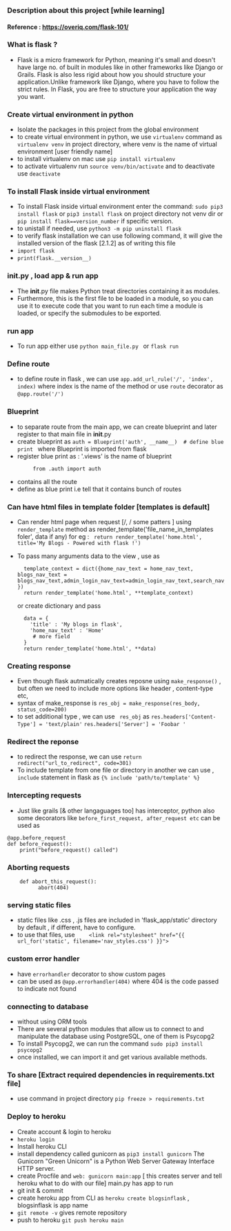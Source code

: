 ### Description about this project [while learning]

#### Reference : https://overiq.com/flask-101/

### What is flask ? 
 - Flask is a micro framework for Python, meaning it's small and doesn't have large no. of built in modules like in other frameworks like Django or Grails. Flask is also less rigid about how you should structure your application.Unlike framework like Django, where you have to follow the strict rules. In Flask, you are free to structure your application the way you want.

### Create virtual environment in python 
- Isolate the packages in this project from the global environment
- to create virtual environment in python, we use ```virtualenv``` command as ```virtualenv venv``` in project directory, where venv is the name of virtual environment [user friendly name]
- to install virtualenv on mac use ```pip install virtualenv```
- to activate virtualenv run  ```source venv/bin/activate``` and to deactivate use ```deactivate```

### To install Flask inside virtual environment 
- To install Flask inside virtual environment enter the command: ```sudo pip3 install flask``` or ```pip3 install flask``` on project directory not venv dir or `pip install flask==version_number` if specific version.
- to unistall if needed, use ```python3 -m pip uninstall flask ```  
- to verify flask installation we can use following command, it will give the installed version of the flask [2.1.2] as of writing this file
- ```import flask```
- ```print(flask.__version__)```


### __init__.py , load app & run app
- The __init__.py file makes Python treat directories containing it as modules.
- Furthermore, this is the first file to be loaded in a module, so you can use it to execute code that you want to run each time a    module is loaded, or specify the submodules to be exported.

### run app 
- To run app either use ```python main_file.py ``` or ```flask run```
### Define route 
- to define route in flask , we can use ```app.add_url_rule('/', 'index', index)``` where index is the name of the method or 
  use ```route``` decorator as ```@app.route('/')``` 

### Blueprint
- to separate route from the main app, we can create blueprint and later register to that main file in __init__.py
- create blueprint as ```auth = Blueprint('auth', __name__)  # define blue print ``` where Blueprint is imported from flask
- register blue print as : '.views' is the name of blueprint
  ```  from .views import views
       from .auth import auth
  ```     
-  contains all the route 
-  define as blue print i.e tell that it contains bunch of routes

### Can have html files in template folder [templates is default] 
- Can render html page when request [/, / some patters ] using ```render_template``` method as render_template('file_name_in_templates foler', data if any) 
for eg : ``` return render_template('home.html', title='My Blogs - Powered with flask !')```

- To pass many arguments data to the view , use as 
   ```home_nav_text, blogs_nav_text, admin_login_nav_text, search_nav_text = "HOME", 'BLOGS', 'ADMIN LOGIN', 'SEARCH'
     template_context = dict({home_nav_text = home_nav_text, blogs_nav_text = blogs_nav_text,admin_login_nav_text=admin_login_nav_text,search_nav_text=search_nav_text })
     return render_template('home.html', **template_context)
   ``` 
   or create dictionary and pass
    ```
      data = {
        'title' : 'My blogs in flask',
        'home_nav_text' : 'Home'
         # more field
      }
      return render_template('home.html', **data)
    ```
### Creating response
- Even though flask autmatically creates reposne using ```make_response()``` , but often we need to include more options like header , content-type etc, 
- syntax of make_response is 
```res_obj = make_response(res_body, status_code=200) ```
- to set additional type , we can use ``` res_obj``` as 
  ``` res.headers['Content-Type'] = 'text/plain' ```
  ``` res.headers['Server'] = 'Foobar ' ```  

### Redirect the reponse
- to redirect the response, we can use ```return redirect("url_to_redirect", code=301)```  
- To include template from one file or directory in another we can use , ``` include ``` statement in flask as 
``` {% include 'path/to/template' %} ```   

### Intercepting requests
- Just like grails [& other langaguages too] has interceptor, python also some decorators like ``` before_first_request, after_request etc ``` can be used as 
```
@app.before_request
def before_request():
    print("before_request() called")
```
### Aborting requests 
``` @app.route('/')
    def abort_this_request():
          abort(404)
```
### serving static files
- static files like .css , .js files are included in 'flask_app/static' directory  by default , if different, have to configure.
- to use that files, use ```    <link rel="stylesheet" href="{{ url_for('static', filename='nav_styles.css') }}">```

### custom error handler
- have ```errorhandler``` decorator to show custom pages
- can be used as ```@app.errorhandler(404)``` where 404 is the code passed to indicate not found

### connecting to database 
- without using ORM tools 
- There are several python modules that allow us to connect to and manipulate the database using PostgreSQL, one of them  is  Psycopg2
- To install Psycopg2, we can run the command 
 ```sudo pip3 install psycopg2``` 
- once installed, we can import it and get various available methods.

### To share [Extract required dependencies in requirements.txt file]
- use command in project directory ```pip freeze > requirements.txt```


### Deploy to heroku 
- Create account & login to  heroku 
- ```heroku login```
- Install heroku CLI
- install dependency called gunicorn as ```pip3 install gunicorn``` The Gunicorn "Green Unicorn" is a Python Web Server Gateway    Interface HTTP server.
- create Procfile and ```web: gunicorn main:app``` [ this creates server and tell heroku what to do with our file] main.py has app to run 
- git init & commit 
- create heroku app from CLI as ``` heroku create blogsinflask ``` , blogsinflask is app name
- ```git remote -v``` gives remote repository 
- push to heroku ```git push heroku main```